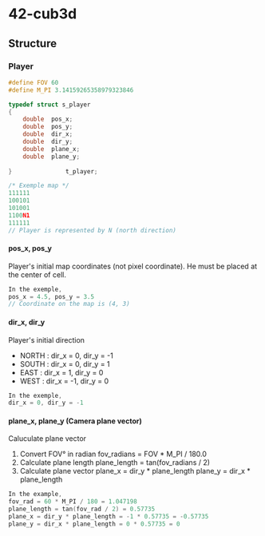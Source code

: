 # 42-cub3d

## Structure

### Player
```c
#define FOV 60
#define M_PI 3.14159265358979323846

typedef struct s_player
{
	double	pos_x;
	double	pos_y;
	double	dir_x;
	double	dir_y;
	double	plane_x;
	double	plane_y;
	
}				t_player;
```
```c
/* Exemple map */
111111
100101
101001
1100N1
111111
// Player is represented by N (north direction)
```

#### pos_x, pos_y
Player's initial map coordinates (not pixel coordinate). He must be placed at the center of cell.
```c
In the exemple,  
pos_x = 4.5, pos_y = 3.5
// Coordinate on the map is (4, 3)
```

#### dir_x, dir_y
Player's initial direction
- NORTH : dir_x = 0, dir_y = -1
- SOUTH : dir_x = 0, dir_y = 1
- EAST : dir_x = 1, dir_y = 0
- WEST : dir_x = -1, dir_y = 0
```c
In the exemple,  
dir_x = 0, dir_y = -1
```

#### plane_x, plane_y (Camera plane vector)
Caluculate plane vector
1. Convert FOV° in radian
  fov_radians = FOV * M_PI / 180.0
2. Calculate plane length
  plane_length = tan(fov_radians / 2)
3. Calculate plane vector
  plane_x = dir_y * plane_length
  plane_y = dir_x * plane_length
```c
In the example,
fov_rad = 60 * M_PI / 180 = 1.047198
plane_length = tan(fov_rad / 2) = 0.57735
plane_x = dir_y * plane_length = -1 * 0.57735 = -0.57735
plane_y = dir_x * plane_length = 0 * 0.57735 = 0
```
